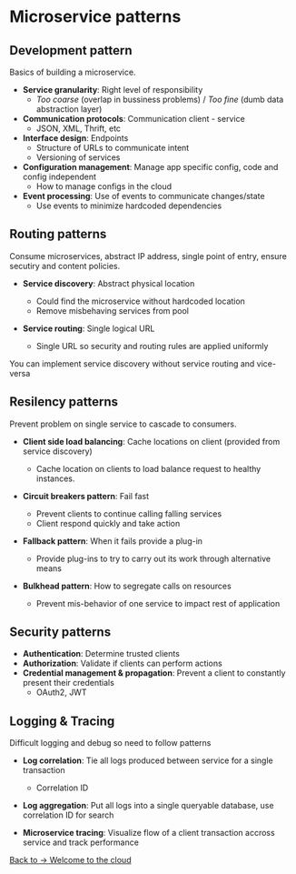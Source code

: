 # Microservice patterns

## Development pattern
Basics of building a microservice.

- **Service granularity**: Right level of responsibility
	- *Too coarse* (overlap in bussiness problems) / *Too fine* (dumb data abstraction layer)
- **Communication protocols**: Communication client - service
	- JSON, XML, Thrift, etc 
- **Interface design**: Endpoints
	- Structure of URLs to communicate intent
	- Versioning of services 
- **Configuration management**: Manage app specific config, code and config independent
	- How to manage configs in the cloud 
- **Event processing**: Use of events to communicate changes/state
	- Use events to minimize hardcoded dependencies

	
## Routing patterns
Consume microservices, abstract IP address, single point of entry, ensure secutiry and content policies.

- **Service discovery**: Abstract physical location
	- Could find the microservice without hardcoded location
	- Remove misbehaving services from pool

- **Service routing**: Single logical URL
	- Single URL so security and routing rules are applied uniformly

You can implement service discovery without service routing and vice-versa

##  Resilency patterns
Prevent problem on single service to cascade to consumers.

- **Client side load balancing**: Cache locations on client (provided from service discovery)
	- Cache location on clients to load balance request to healthy instances.
- **Circuit breakers pattern**: Fail fast
	- Prevent clients to continue calling falling services
	- Client respond quickly and take action

- **Fallback pattern**: When it fails provide a plug-in
	- Provide plug-ins to try to carry out its work through alternative means
- **Bulkhead pattern**: How to segregate calls on resources
	-  Prevent mis-behavior of one service to impact rest of application

## Security patterns
- **Authentication**: Determine trusted clients
- **Authorization**: Validate if clients can perform actions
- **Credential management & propagation**: Prevent a client to constantly present their credentials
	-  OAuth2, JWT

## Logging & Tracing
Difficult logging and debug so need to follow patterns

- **Log correlation**: Tie all logs produced between service for a single transaction
	- Correlation ID
	
- **Log aggregation**: Put all logs into a single queryable database, use correlation ID for search

- **Microservice tracing**: Visualize flow of a client transaction accross service and track performance


[Back to -> Welcome to the cloud](https://github.com/eddiarnoldo/Learn2021/blob/main/Spring%20Microservices/chapter1-1.md)






	


